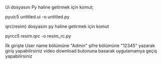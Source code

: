Ui dosyasını Py haline getirmek için komut;

pyuic5 untitled.ui -o untitled.py

qrc(resim) dosyasını py haline getirmek için komut

pyrcc5 resim.qrc -o resim_rc.py



İlk girişte User name bölümüne "Admin"
şifre bölümüne "12345" yazarak giriş yapabilirsiniz
video download butonuna basarak uygulamamya geçiş yapabilirsiniz
